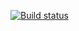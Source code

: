 [![Build status](https://ci.appveyor.com/api/projects/status/hxc5gndyig6g8w3v?svg=true)](https://ci.appveyor.com/project/Mary-Kalugina/heads-game)
